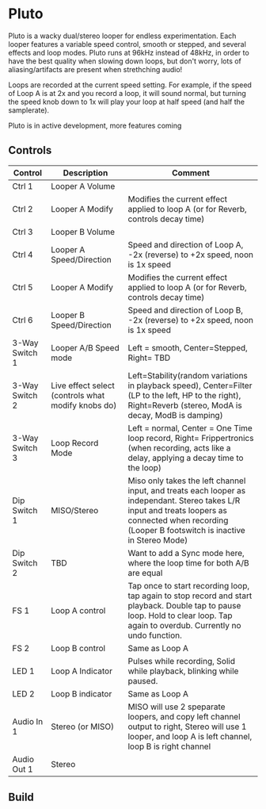 # Pluto

Pluto is a wacky dual/stereo looper for endless experimentation. Each looper features a variable speed control, smooth or stepped,
and several effects and loop modes. Pluto runs at 96kHz instead of 48kHz, in order to have the best quality when slowing down loops,
but don't worry, lots of aliasing/artifacts are present when strethching audio!

Loops are recorded at the current speed setting. For example, if the speed of Loop A is at 2x and you record a loop, it will sound normal, but turning the speed 
knob down to 1x will play your loop at half speed (and half the samplerate). 

Pluto is in active development, more features coming 

## Controls

| Control | Description | Comment |
| --- | --- | --- |
| Ctrl 1 | Looper A Volume |  |
| Ctrl 2 | Looper A Modify | Modifies the current effect applied to loop A (or for Reverb, controls decay time) |
| Ctrl 3 | Looper B Volume |  |
| Ctrl 4 | Looper A Speed/Direction | Speed and direction of Loop A, -2x (reverse) to +2x speed, noon is 1x speed |
| Ctrl 5 | Looper A Modify | Modifies the current effect applied to loop A (or for Reverb, controls decay time) |
| Ctrl 6 | Looper B Speed/Direction | Speed and direction of Loop B, -2x (reverse) to +2x speed, noon is 1x speed |  |
| 3-Way Switch 1 | Looper A/B Speed mode | Left = smooth, Center=Stepped, Right= TBD |
| 3-Way Switch 2 | Live effect select (controls what modify knobs do) | Left=Stability(random variations in playback speed), Center=Filter (LP to the left, HP to the right), Right=Reverb (stereo, ModA is decay, ModB is damping) |
| 3-Way Switch 3 | Loop Record Mode | Left = normal, Center = One Time loop record, Right= Frippertronics (when recording, acts like a delay, applying a decay time to the loop) |
| Dip Switch 1 | MISO/Stereo | Miso only takes the left channel input, and treats each looper as independant. Stereo takes L/R input and treats loopers as connected when recording (Looper B footswitch is inactive in Stereo Mode) |
| Dip Switch 2 | TBD | Want to add a Sync mode here, where the loop time for both A/B are equal |
| FS 1 | Loop A control | Tap once to start recording loop, tap again to stop record and start playback. Double tap to pause loop. Hold to clear loop. Tap again to overdub. Currently no undo function. |
| FS 2 | Loop B control | Same as Loop A |
| LED 1 | Loop A Indicator | Pulses while recording, Solid while playback, blinking while paused. |
| LED 2 | Loop B indicator | Same as Loop A|
| Audio In 1 | Stereo (or MISO) | MISO will use 2 speparate loopers, and copy left channel output to right, Stereo will use 1 looper, and loop A is left channel, loop B is right channel |
| Audio Out 1 | Stereo |  |


## Build
